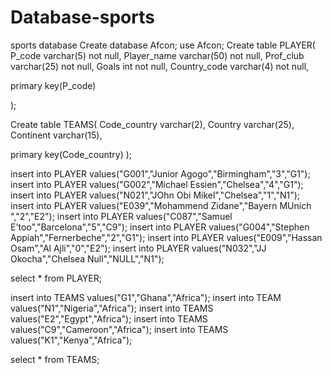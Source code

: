 # Database-sports
sports database
Create database Afcon;
use Afcon;
Create table PLAYER(
P_code varchar(5) not null,
Player_name varchar(50) not null,
Prof_club varchar(25) not null,
Goals int not null,
Country_code varchar(4) not null,

primary key(P_code)

);

Create table TEAMS(
Code_country varchar(2),
Country varchar(25),
Continent varchar(15),

primary key(Code_country)
);

insert into PLAYER values("G001","Junior Agogo","Birmingham","3","G1");
insert into PLAYER values("G002","Michael Essien","Chelsea","4","G1");
insert into PLAYER values("N021","JOhn Obi Mikel","Chelsea","1","N1");
insert into PLAYER values("E039","Mohammend Zidane","Bayern MUnich ","2","E2");
insert into PLAYER values("C087","Samuel E'too","Barcelona","5","C9");
insert into PLAYER values("G004","Stephen Appiah","Fernerbeche","2","G1");
insert into PLAYER values("E009","Hassan Osam","Al Ajli","0","E2");
insert into PLAYER values("N032","JJ Okocha","Chelsea Null","NULL","N1");

select * from PLAYER;

insert into TEAMS values("G1","Ghana","Africa");
insert into TEAM values("N1","Nigeria","Africa");
insert into TEAMS values("E2","Egypt","Africa");
insert into TEAMS values("C9","Cameroon","Africa");
insert into TEAMS values("K1","Kenya","Africa");

select * from TEAMS;
